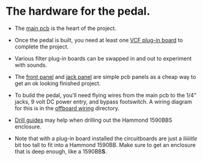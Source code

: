 # The hardware for the pedal.

- The [main pcb](https://github.com/JordanAceto/whooshy_sound/tree/main/hardware/main_pcb) is the heart of the project.

- Once the pedal is built, you need at least one [VCF plug-in board](https://github.com/JordanAceto/VCF_plug_in_boards/tree/0e87489fe4cad95ea398019b08850a9033277694) to complete the project.

- Various filter plug-in boards can be swapped in and out to experiment with sounds.

- The [front panel](https://github.com/JordanAceto/whooshy_sound/tree/main/hardware/front_panel) and [jack panel](https://github.com/JordanAceto/whooshy_sound/tree/main/hardware/jack_panel) are simple pcb panels as a cheap way to get an ok looking finished project.

- To build the pedal, you'll need flying wires from the main pcb to the 1/4" jacks, 9 volt DC power entry, and bypass footswitch. A wiring diagram for this is in the [offboard wiring](https://github.com/JordanAceto/whooshy_sound/tree/main/hardware/offboard_wiring) directory.

- [Drill guides](https://github.com/JordanAceto/whooshy_sound/tree/main/hardware/drill_guides) may help when drilling out the Hammond 1590BBS enclosure.

- Note that with a plug-in board installed the circuitboards are just a _liiiiitle_ bit too tall to fit into a Hammond 1590BB. Make sure to get an enclosure that is deep enough, like a 1590BB**S**.

